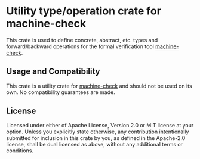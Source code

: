 # Utility type/operation crate for machine-check

This crate is used to define concrete, abstract, etc. types and forward/backward operations
for the formal verification tool [machine-check](https://crates.io/crates/machine-check).

## Usage and Compatibility

This crate is a utility crate for [machine-check](https://crates.io/crates/machine-check)
and should not be used on its own. No compatibility guarantees are made.

## License

Licensed under either of Apache License, Version 2.0 or MIT license at your option.
Unless you explicitly state otherwise, any contribution intentionally submitted 
for inclusion in this crate by you, as defined in the Apache-2.0 license, shall be 
dual licensed as above, without any additional terms or conditions.
